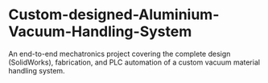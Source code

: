 # Custom-designed-Aluminium-Vacuum-Handling-System
An end-to-end mechatronics project covering the complete design (SolidWorks), fabrication, and PLC automation of a custom vacuum material handling system.
